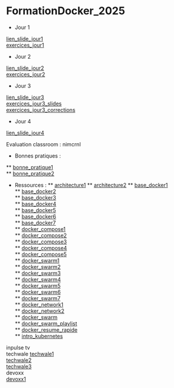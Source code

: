 # FormationDocker_2025

* Jour 1

[lien_slide_jour1](https://github.com/SitrakaResearchAndPOC/FormationDocker_2025/blob/main/Docker%20Jours%201.pptx)
</br> 
[exercices_jour1](https://github.com/SitrakaResearchAndPOC/FormationDocker_2025/edit/main/exercices_jour1.md)

* Jour 2

[lien_slide_jour2](https://github.com/SitrakaResearchAndPOC/FormationDocker_2025/blob/main/Docker%20Jours%202.pptx)
</br> 
[exercices_jour2](https://github.com/SitrakaResearchAndPOC/FormationDocker_2025/blob/main/exercices_jour2.md)


* Jour 3

[lien_slide_jour3](https://github.com/SitrakaResearchAndPOC/FormationDocker_2025/blob/main/Docker%20Jours%203.pptx)
</br> 
[exercices_jour3_slides](https://github.com/SitrakaResearchAndPOC/FormationDocker_2025/blob/main/exercices_jour3.pptx)
</br> 
[exercices_jour3_corrections](https://github.com/SitrakaResearchAndPOC/FormationDocker_2025/blob/main/exercices_jour3.md)

* Jour 4

[lien_slide_jour4](https://github.com/SitrakaResearchAndPOC/FormationDocker_2025/blob/main/Docker%20Jours%20%204.pptx)
</br> 

Evaluation classroom : nimcrnl

* Bonnes pratiques : 

** [bonne_pratique1](https://www.youtube.com/watch?v=BOrgHSF4rKQ)  </br>
** [bonne_pratique2](https://www.youtube.com/watch?v=rVJMH9iuelA&pp=ygUUYm9ubmUgcHJhdGlxdWUgeGF2a2k%3D)  </br>

* Ressources : 
** [architecture1](https://www.youtube.com/shorts/AZ-DZkagKUg)
** [architecture2](https://www.youtube.com/shorts/3jsmO0vz8os)
** [base_docker1](https://www.youtube.com/playlist?list=PLn6POgpklwWq0iz59-px2z-qjDdZKEvWd) </br>
** [base_docker2](https://www.youtube.com/playlist?list=PLpLG--nxBMd-wO_MAWh3gzqCcFh4qNMvP)  </br>
** [base_docker3](https://www.youtube.com/watch?v=3aompDCIUPA) </br>
** [base_docker4](https://www.youtube.com/watch?v=3aompDCIUPA) </br>
** [base_docker5](https://www.youtube.com/watch?v=fZZwN_e3LYg&pp=ygUVZWF6eXRyYWluaW5nICsgZG9ja2Vy) </br>
** [base_docker6](https://www.youtube.com/watch?v=jXBS9-lvyvY&t=10s&pp=ygUGZG9ja2Vy) </br>
** [base_docker7](https://www.youtube.com/watch?v=xupiMCvsaQc&pp=0gcJCckAaK0XXGki) </br>
** [docker_compose1](https://www.youtube.com/@nicelydev) </br>
** [docker_compose2](https://www.youtube.com/@nicelydev) </br>
** [docker_compose3](https://www.youtube.com/watch?v=y1QUtn_x12I) </br>
** [docker_compose4](https://www.youtube.com/watch?v=CEuWK3Imdtg&pp=ygUMZG9ja2VyIHN3YXJt) </br>
** [docker_compose5](https://www.youtube.com/watch?v=t1zjlajR8Ck&pp=ygUVZWF6eXRyYWluaW5nICsgZG9ja2Vy)  </br>
** [docker_swarm1](https://www.youtube.com/watch?v=CPS5yXzLBwQ&list=PLYXcqIV23kPnVvMDw1sGYzSBZW1RfDgkZ) </br>
** [docker_swarm2](https://www.youtube.com/watch?v=fVAvGMg4ugo&pp=ygUbZWF6eXRyYWluaW5nICsgZG9ja2VyIHN3YXJt) </br>
** [docker_swarm3](https://www.youtube.com/watch?v=Xj6RrWkJCxk)  </br>
** [docker_swarm4](https://www.youtube.com/watch?v=r_4__wmyrcw)   </br>
** [docker_swarm5](https://www.youtube.com/watch?v=zMC3SyeaDGU&t=577s) </br>
** [docker_swarm6](https://www.youtube.com/watch?v=ivEQ3rFe-sg) </br>
** [docker_swarm7](https://www.youtube.com/playlist?list=PLLhEJK7fQIxAY4gZd1Wl-GsLvg-e9Ap1e)  </br>
** [docker_network1](https://www.youtube.com/watch?v=bKFMS5C4CG0&pp=ygUOZG9ja2VyIG5ldHdvcms%3D) </br>
** [docker_network2](https://www.youtube.com/watch?v=5grbXvV_DSk&pp=ygUOZG9ja2VyIG5ldHdvcms%3D) </br>
** [docker_swarm](https://www.youtube.com/@Thetips4you/search?query=docker%20swarm) </br>
** [docker_swarm_playlist](https://www.youtube.com/playlist?list=PLLhEJK7fQIxAY4gZd1Wl-GsLvg-e9Ap1e) </br>
** [docker_resume_rapide](https://www.youtube.com/watch?v=ES4BcZcsBdU) </br>
** [intro_kubernetes](https://www.youtube.com/watch?v=wzH0qIq1sjQ) </br>

inpulse tv </br>
techwale 
[techwale1](https://www.youtube.com/watch?v=87vc5bFDApk&pp=ygUaa3ViZXJuZXRlcyArIGZyYW5jYWlzICsgdHY%3D)  </br>
[techwale2](https://www.youtube.com/watch?v=10DBlZJntHc&pp=ygUaa3ViZXJuZXRlcyArIGZyYW5jYWlzICsgdHY%3D)  </br>
[techwale3](https://www.youtube.com/watch?v=Te9Xit1m2IU&pp=ygUaa3ViZXJuZXRlcyArIGZyYW5jYWlzICsgdHY%3D)  </br>
devoxx  </br>
[devoxx1](https://www.youtube.com/watch?v=Zw-vNFOGwdw&pp=ygUaa3ViZXJuZXRlcyArIGZyYW5jYWlzICsgdHbSBwkJvQCDtaTen9Q%3D)  </br>
